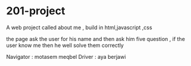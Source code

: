 # 201-project

A web project called about me , build in html,javascript ,css

the page ask the user for his name and then ask him five question , 
if the user know me then he well solve them correctly 

Navigator : motasem meqbel
Driver : aya berjawi



